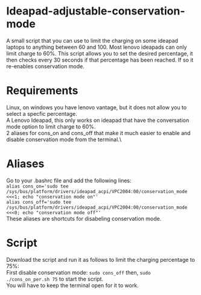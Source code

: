 # Ideapad-adjustable-conservation-mode
A small script that you can use to limit the charging on some ideapad laptops to anything between 60 and 100.
Most lenovo ideapads can only limit charge to 60%. This script allows you to set the desired percentage, it then checks every 30 seconds if that percentage has been reached. If so it re-enables conservation mode.

# Requirements
Linux, on windows you have lenovo vantage, but it does not allow you to select a specfic percentage.\
A Lenovo Ideapad, this only works on ideapad that have the conversation mode option to limit charge to 60%.\
2 aliases for cons_on and cons_off that make it much easier to enable and disable conservation mode from the terminal.\

# Aliases
Go to your .bashrc file and add the following lines:\
`alias cons_on='sudo tee /sys/bus/platform/drivers/ideapad_acpi/VPC2004:00/conservation_mode <<<1; echo "conservation mode on"'`\
`alias cons_off='sudo tee /sys/bus/platform/drivers/ideapad_acpi/VPC2004:00/conservation_mode <<<0; echo "conservation mode off"'`\
These aliases are shortcuts for disabeling conservation mode.

# Script
Download the script and run it as follows to limit the charging percentage to 75%:\
First disable conservation mode: `sudo cons_off` then,
`sudo ./cons_on_per.sh 75` to start the script.\
You will have to keep the terminal open for it to work.





